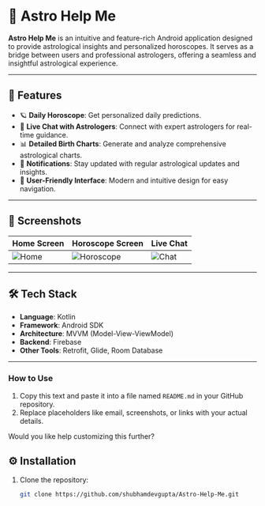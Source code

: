 # 🌌 Astro Help Me

**Astro Help Me** is an intuitive and feature-rich Android application designed to provide astrological insights and personalized horoscopes. It serves as a bridge between users and professional astrologers, offering a seamless and insightful astrological experience.

---

## 🚀 Features

- 🪐 **Daily Horoscope**: Get personalized daily predictions.
- 🔮 **Live Chat with Astrologers**: Connect with expert astrologers for real-time guidance.
- 📊 **Detailed Birth Charts**: Generate and analyze comprehensive astrological charts.
- 🔔 **Notifications**: Stay updated with regular astrological updates and insights.
- 🌟 **User-Friendly Interface**: Modern and intuitive design for easy navigation.

---

## 📸 Screenshots

| Home Screen | Horoscope Screen | Live Chat |
|-------------|------------------|-----------|
| ![Home](https://via.placeholder.com/150) | ![Horoscope](https://via.placeholder.com/150) | ![Chat](https://via.placeholder.com/150) |

---

## 🛠️ Tech Stack

- **Language**: Kotlin
- **Framework**: Android SDK
- **Architecture**: MVVM (Model-View-ViewModel)
- **Backend**: Firebase
- **Other Tools**: Retrofit, Glide, Room Database

---

### How to Use
1. Copy this text and paste it into a file named `README.md` in your GitHub repository.
2. Replace placeholders like email, screenshots, or links with your actual details.

Would you like help customizing this further?


## ⚙️ Installation

1. Clone the repository:
   ```bash
   git clone https://github.com/shubhamdevgupta/Astro-Help-Me.git
